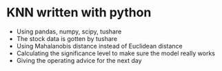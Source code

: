 # KNN written with python

- Using pandas, numpy, scipy, tushare
- The stock data is gotten by tushare
- Using Mahalanobis distance instead of Euclidean distance
- Calculating the significance level to make sure the model really works
- Giving the operating advice for the next day 